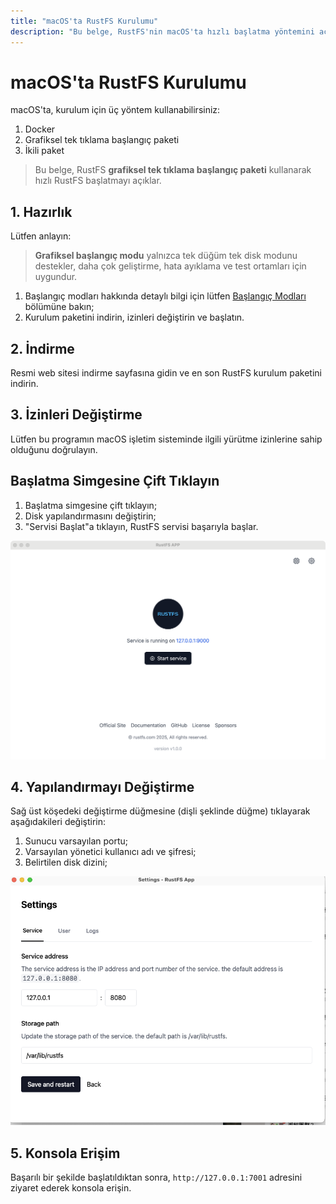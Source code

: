 ```yaml
---
title: "macOS'ta RustFS Kurulumu"
description: "Bu belge, RustFS'nin macOS'ta hızlı başlatma yöntemini açıklar."
---
```

# macOS'ta RustFS Kurulumu

macOS'ta, kurulum için üç yöntem kullanabilirsiniz:
1. Docker
2. Grafiksel tek tıklama başlangıç paketi
3. İkili paket

> Bu belge, RustFS **grafiksel tek tıklama başlangıç paketi** kullanarak hızlı RustFS başlatmayı açıklar.

## 1. Hazırlık

Lütfen anlayın:
> **Grafiksel başlangıç modu** yalnızca tek düğüm tek disk modunu destekler, daha çok geliştirme, hata ayıklama ve test ortamları için uygundur.

1. Başlangıç modları hakkında detaylı bilgi için lütfen [Başlangıç Modları](../mode/) bölümüne bakın;
2. Kurulum paketini indirin, izinleri değiştirin ve başlatın.

## 2. İndirme

Resmi web sitesi indirme sayfasına gidin ve en son RustFS kurulum paketini indirin.

## 3. İzinleri Değiştirme

Lütfen bu programın macOS işletim sisteminde ilgili yürütme izinlerine sahip olduğunu doğrulayın.

## Başlatma Simgesine Çift Tıklayın

1. Başlatma simgesine çift tıklayın;
2. Disk yapılandırmasını değiştirin;
3. "Servisi Başlat"a tıklayın, RustFS servisi başarıyla başlar.

<img src="./images/macos-setup.jpg" alt="macOS başlangıç" />

## 4. Yapılandırmayı Değiştirme

Sağ üst köşedeki değiştirme düğmesine (dişli şeklinde düğme) tıklayarak aşağıdakileri değiştirin:

1. Sunucu varsayılan portu;
2. Varsayılan yönetici kullanıcı adı ve şifresi;
3. Belirtilen disk dizini;

<img src="./images/setting.jpg" alt="RustFS macOS yapılandırması" />

## 5. Konsola Erişim

Başarılı bir şekilde başlatıldıktan sonra, `http://127.0.0.1:7001` adresini ziyaret ederek konsola erişin.